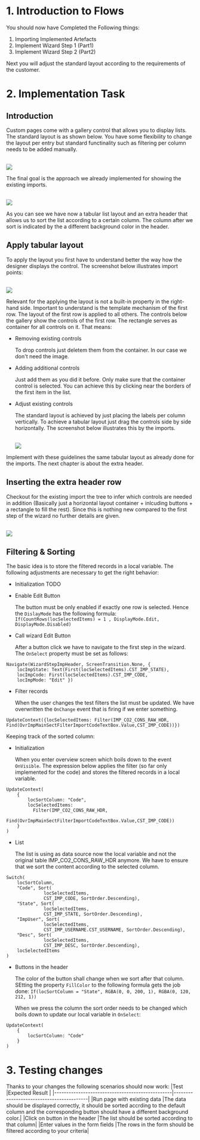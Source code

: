 # 1. Introduction to Flows

You should now have Completed the Following things:

1. Importing Implemented Artefacts
2. Implement Wizard Step 1 (Part1)
2. Implement Wizard Step 2 (Part2)

Next you will adjust the standard layout according to the requirements of the customer.

# 2. Implementation Task

## Introduction

Custom pages come with a gallery control that allows you to display lists. The standard layout is as shown below. You have some flexibility to change the layout per entry but standard functinality such as filtering per column needs to be added manually.

<br><img src="./images/appr_list_def_layout.png" /><br>

The final goal is the approach we already implemented for showing the existing imports.

<br><img src="./images/appr_list_def_goal.png" /><br>

As you can see we have now a tabular list layout and an extra header that allows us to sort the list according to a certain column. The column after we sort is indicated by the a different background color in the header.

## Apply tabular layout

To apply the layout you first have to understand better the way how the designer displays the control. The screenshot below illustrates import points:

<br><img src="./images/appr_list_ctrls_tree.png" /><br>

Relevant for the applying the layout is not a built-in property in the right-hand side. Important to understand is the template mechanism of the first row. The layout of the first row is applied to all others. The controls below the gallery show the controls of the first row. The rectangle serves as container for all controls on it. That means:
* Removing existing controls

  To drop controls just deletem them from the container. In our case we don't need the image.

* Adding additional controls

  Just add them as you did it before. Only make sure that the container control is selected. You can achieve this by clicking near the borders of the first item in the list.

* Adjust existing controls

  The standard layout is achieved by just placing the labels per column vertically. To achieve a tabular layout just drag the controls side by side horizontally. The screenshot below illustrates this by the imports.

  <br><img src="./images/appr_list_blueprint_ctrls.png" /><br>

Implement with these guidelines the same tabular layout as already done for the imports. The next chapter is about the extra header.

## Inserting the extra header row

Checkout for the existing import the tree to infer which controls are needed in addition (Basically just a horizontal layout container + inlcuding buttons + a rectangle to fill the rest). Since this is nothing new compared to the first step of the wizard no further details are given.

<br><img src="./images/appr_list_blueprint_hdr_ctrls.png" /><br>

## Filtering & Sorting

The basic idea is to store the filtered records in a local variable. The following adjustments are necessary to get the right behavior:
* Initialization TODO
* Enable Edit Button

  The button must be only enabled if  exactly one row is selected. Hence the `DislayMode` has the following formula: `If(CountRows(locSelectedItems) = 1 , DisplayMode.Edit, DisplayMode.Disabled)`

* Call wizard Edit Button

  After a button click we have to navigate to the first step in the wizard. The `OnSelect` property must be set as follows: 
```
Navigate(WizardStepImpHeader, ScreenTransition.None, { 
    locImpState: Text(First(locSelectedItems).CST_IMP_STATE), 
    locImpCode: First(locSelectedItems).CST_IMP_CODE,
    locImpMode: "Edit" })
```

* Filter records

  When the user changes the test filters the list must be updated. We have overwritten the `OnChange` event that is firing if we enter something.
```
UpdateContext({locSelectedItems: Filter(IMP_CO2_CONS_RAW_HDR, Find(OvrImpMainSectFilterImportCodeTextBox.Value,CST_IMP_CODE))})
```

Keeping track of the sorted column:
* Initialization

  When you enter overview screen which boils down to the event `OnVisible`. The expression below applies the filter (so far only implemented for the code) and stores the filtered records in a local variable.
```
UpdateContext(
    {
        locSortColumn: "Code",
        locSelectedItems: 
          Filter(IMP_CO2_CONS_RAW_HDR, 
            Find(OvrImpMainSectFilterImportCodeTextBox.Value,CST_IMP_CODE))
    }
)     
```

* List

  The list is using as data source now the local variable and not the original table IMP_CO2_CONS_RAW_HDR anymore. We have to ensure that we sort the content according to the selected column.
```
Switch(
    locSortColumn,
    "Code", Sort(
              locSelectedItems, 
              CST_IMP_CODE, SortOrder.Descending),
    "State", Sort(
              locSelectedItems, 
              CST_IMP_STATE, SortOrder.Descending),
    "ImpUser", Sort(
              locSelectedItems, 
              CST_IMP_USERNAME.CST_USERNAME, SortOrder.Descending),
    "Desc", Sort( 
              locSelectedItems, 
              CST_IMP_DESC, SortOrder.Descending),    
    locSelectedItems
)
```

* Buttons in the header

  The color of the button shall change when we sort after that column. SEtting the property `FillColor` to the following formula gets the job done: `If(locSortColumn = "State", RGBA(0, 0, 200, 1), RGBA(0, 120, 212, 1))`

  When we press the column the sort order needs to be changed which boils down to update our local variable in `OnSelect`:

```
UpdateContext(
    {
        locSortColumn: "Code"
    }
)
```

# 3. Testing changes

Thanks to your changes the following scenarios should now work:
|Test                                             |Expected Result                          |
|-------------------------------------------------|------------------------------------------|
|Run page with existing data  |The data should be displayed correctly, it should be sorted accrding to the default column and the corresponding button should have a different background color.|
|Click on button in the header |The list should be sorted according to that column|
|Enter values in the form fields |The rows in the form should be filtered according to your criteria|

